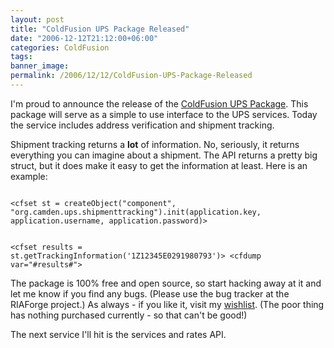 ```yaml
---
layout: post
title: "ColdFusion UPS Package Released"
date: "2006-12-12T21:12:00+06:00"
categories: ColdFusion 
tags: 
banner_image: 
permalink: /2006/12/12/ColdFusion-UPS-Package-Released
---
```


I'm proud to announce the release of the <a href="http://cfups.riaforge.org/">ColdFusion UPS Package</a>.  This package will serve as a simple to use interface to the UPS services. Today the service includes address verification and shipment tracking. 

Shipment tracking returns a <b>lot</b> of information. No, seriously, it returns everything you can imagine about a shipment. The API returns a pretty big struct, but it does make it easy to get the information at least. Here is an example:

<code>
&lt;cfset st = createObject("component", "org.camden.ups.shipmenttracking").init(application.key, application.username, application.password)&gt;

&lt;cfset results = st.getTrackingInformation('1Z12345E0291980793')&gt;
&lt;cfdump var="#results#"&gt;
</code>

The package is 100% free and open source, so start hacking away at it and let me know if you find any bugs. (Please use the bug tracker at the RIAForge project.) As always - if you  like it, visit my <a href="http://www.amazon.com/o/registry/2TCL1D08EZEYE">wishlist</a>. (The poor thing has nothing purchased currently - so that can't be good!)

The next service I'll hit is the services and rates API.